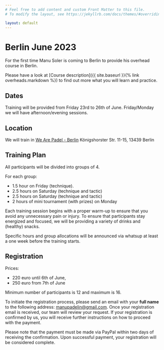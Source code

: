 ```yaml
---
# Feel free to add content and custom Front Matter to this file.
# To modify the layout, see https://jekyllrb.com/docs/themes/#overriding-theme-defaults

layout: default
---
```


# Berlin June 2023

For the first time Manu Soler is coming to Berlin to provide his overhead course in Berlin.

Please have a look at [Course description]({{ site.baseurl }}{% link overheads.markdown %}) to find out more what you will learn and practice.

## Dates
Training will be provided from Friday 23rd to 26th of June. Friday/Monday we will have afternoon/evening sessions.

## Location
We will train in <a href="https://wearepadel.com/de/berlin" target="_blank">We Are Padel - Berlin</a>
Königshorster Str. 11-15, 13439 Berlin

## Training Plan
All participants will be divided into groups of 4.

For each group:

- 1.5 hour on Friday (technique).
- 2.5 hours on Saturday (technique and tactic)
- 2.5 hours on Saturday (technique and tactic)
- 2 hours of mini tournament (with prizes) on Monday 

Each training session begins with a proper warm-up to ensure that you avoid any unnecessary pain or injury.
To ensure that participants stay energized and focused, we will be providing a variety of drinks and (healthy) snacks.

Specific hours and group allocations will be announced via whatsup at least a one week before the training starts.

## Registration
Prices:

- 220 euro until 6th of June,
- 250 euro from 7th of June

Minimum number of participants is 12 and maximum is 16. 

To initiate the registration process, please send an email with your **full name** to the following address: manupadelin@gmail.com.
Once your registration email is received, our team will review your request. If your registration is confirmed by us, 
you will receive further instructions on how to proceed with the payment.

Please note that the payment must be made via PayPal within two days of receiving the confirmation. Upon successful payment, your registration will be considered complete.

